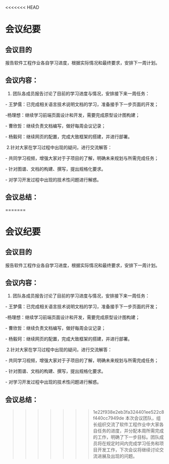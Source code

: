 <<<<<<< HEAD
# 会议纪要

## 会议目的

报告软件工程作业各自学习进度，根据实际情况和最终要求，安排下一周计划。

## 会议内容：

1. 团队各成员报告讨论了目前的学习进度与情况，安排接下来一周任务：

\- 王梦儒：已完成相关语言技术说明文档的学习，准备接手下一步页面的开发；

-杨理想：继续学习前端页面设计和开发，需要完成原型设计图构建；

\- 曹欣哲：继续负责文档编写，做好每周会议记录；

\- 杨毅珂：继续网页的配置，完成大致框架的搭建，并进行部署。

​    2.针对大家在学习过程中出现的疑问，进行交流解答：

\- 共同学习视频，增强大家对于子项目的了解，明确未来规划与所需完成任务；

\- 针对图谱、文档的构建、撰写，提出规格化要求。

\- 对学习开发过程中出现的技术性问题进行解惑。

## 会议总结：

=======
# 会议纪要

## 会议目的

报告软件工程作业各自学习进度，根据实际情况和最终要求，安排下一周计划。

## 会议内容：

1. 团队各成员报告讨论了目前的学习进度与情况，安排接下来一周任务：

\- 王梦儒：已完成相关语言技术说明文档的学习，准备接手下一步页面的开发；

-杨理想：继续学习前端页面设计和开发，需要完成原型设计图构建；

\- 曹欣哲：继续负责文档编写，做好每周会议记录；

\- 杨毅珂：继续网页的配置，完成大致框架的搭建，并进行部署。

​    2.针对大家在学习过程中出现的疑问，进行交流解答：

\- 共同学习视频，增强大家对于子项目的了解，明确未来规划与所需完成任务；

\- 针对图谱、文档的构建、撰写，提出规格化要求。

\- 对学习开发过程中出现的技术性问题进行解惑。

## 会议总结：

>>>>>>> 1e22f938e2eb3fa324401ee522c8f440cc7949de
本次会议团队，组长组织交流了软件工程作业中大家各自任务的进度，并分配本周所需完成的工作，明确了下一步目标。团队成员将在规定时间内完成学习任务和项目开发工作，下次会议将继续讨论交流进展及出现的问题。